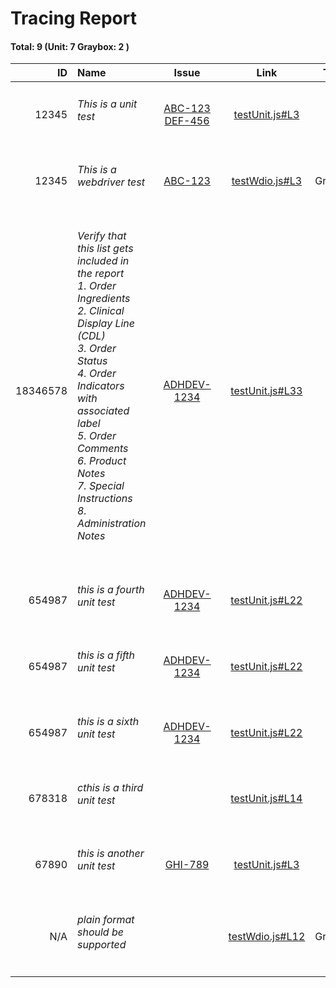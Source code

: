 # Tracing Report 
#### Total: 9 (Unit: 7 Graybox: 2 )
| ID | Name | Issue | Link | Type |
| ---: | :--- | :---: | :---: | :---: |
| 12345 | <h6>This is a unit test</h6> | <ul style="list-style-type:none;padding-left:0;min-width:100px;"><li>[ABC-123](https://jira2.cerner.com/browse/ABC-123)</li><li>[DEF-456](https://jira2.cerner.com/browse/DEF-456)</li></ul> | [testUnit.js#L3](../demos/testUnit.js#L3) | Unit |
| 12345 | <h6>This is a webdriver test</h6> | <ul style="list-style-type:none;padding-left:0;min-width:100px;"><li>[ABC-123](https://jira2.cerner.com/browse/ABC-123)</li></ul> | [testWdio.js#L3](../demos/testWdio.js#L3) | GrayBox |
| 18346578 | <h6>Verify that this list gets included in the report<br/>  1. Order Ingredients<br/>  2. Clinical Display Line (CDL)<br/>  3. Order Status<br/>  4. Order Indicators with associated label<br/>  5. Order Comments<br/>  6. Product Notes<br/>  7. Special Instructions<br/>  8. Administration Notes</h6> | <ul style="list-style-type:none;padding-left:0;min-width:100px;"><li>[ADHDEV-1234](https://jira2.cerner.com/browse/ADHDEV-1234)</li></ul> | [testUnit.js#L33](../demos/testUnit.js#L33) | Unit |
| 654987 | <h6>this is a fourth unit test</h6> | <ul style="list-style-type:none;padding-left:0;min-width:100px;"><li>[ADHDEV-1234](https://jira2.cerner.com/browse/ADHDEV-1234)</li></ul> | [testUnit.js#L22](../demos/testUnit.js#L22) | Unit |
| 654987 | <h6>this is a fifth unit test</h6> | <ul style="list-style-type:none;padding-left:0;min-width:100px;"><li>[ADHDEV-1234](https://jira2.cerner.com/browse/ADHDEV-1234)</li></ul> | [testUnit.js#L22](../demos/testUnit.js#L22) | Unit |
| 654987 | <h6>this is a sixth unit test</h6> | <ul style="list-style-type:none;padding-left:0;min-width:100px;"><li>[ADHDEV-1234](https://jira2.cerner.com/browse/ADHDEV-1234)</li></ul> | [testUnit.js#L22](../demos/testUnit.js#L22) | Unit |
| 678318 | <h6>cthis is a third unit test</h6> |  | [testUnit.js#L14](../demos/testUnit.js#L14) | Unit |
| 67890 | <h6>this is another unit test</h6> | <ul style="list-style-type:none;padding-left:0;min-width:100px;"><li>[GHI-789](https://jira2.cerner.com/browse/GHI-789)</li></ul> | [testUnit.js#L3](../demos/testUnit.js#L3) | Unit |
| N/A | <h6>plain format should be supported</h6> |  | [testWdio.js#L12](../demos/testWdio.js#L12) | GrayBox |
